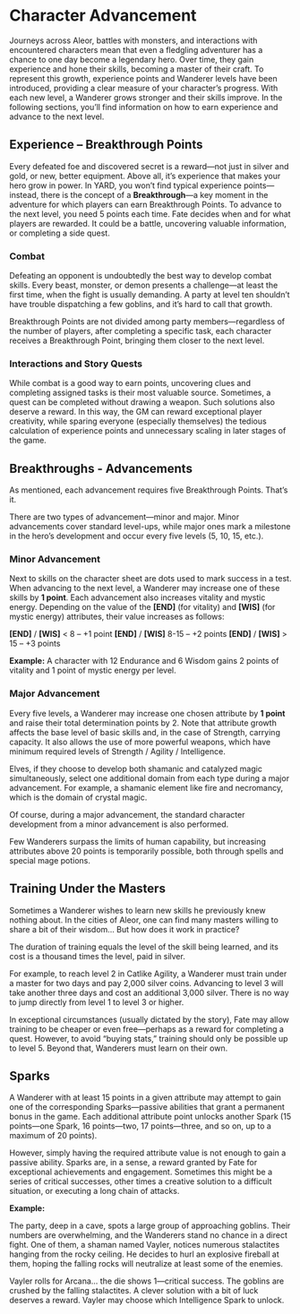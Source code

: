 # Character Advancement

Journeys across Aleor, battles with monsters, and interactions with encountered characters mean that even a fledgling adventurer has a chance to one day become a legendary hero. Over time, they gain experience and hone their skills, becoming a master of their craft. To represent this growth, experience points and Wanderer levels have been introduced, providing a clear measure of your character’s progress. With each new level, a Wanderer grows stronger and their skills improve. In the following sections, you’ll find information on how to earn experience and advance to the next level.

## Experience – Breakthrough Points

Every defeated foe and discovered secret is a reward—not just in silver and gold, or new, better equipment. Above all, it’s experience that makes your hero grow in power. In YARD, you won’t find typical experience points—instead, there is the concept of a **Breakthrough**—a key moment in the adventure for which players can earn Breakthrough Points. To advance to the next level, you need 5 points each time. Fate decides when and for what players are rewarded. It could be a battle, uncovering valuable information, or completing a side quest.

### Combat

Defeating an opponent is undoubtedly the best way to develop combat skills. Every beast, monster, or demon presents a challenge—at least the first time, when the fight is usually demanding. A party at level ten shouldn’t have trouble dispatching a few goblins, and it’s hard to call that growth.

Breakthrough Points are not divided among party members—regardless of the number of players, after completing a specific task, each character receives a Breakthrough Point, bringing them closer to the next level.

### Interactions and Story Quests

While combat is a good way to earn points, uncovering clues and completing assigned tasks is their most valuable source. Sometimes, a quest can be completed without drawing a weapon. Such solutions also deserve a reward. In this way, the GM can reward exceptional player creativity, while sparing everyone (especially themselves) the tedious calculation of experience points and unnecessary scaling in later stages of the game.

## Breakthroughs - Advancements

As mentioned, each advancement requires five Breakthrough Points. That’s it.

There are two types of advancement—minor and major. Minor advancements cover standard level-ups, while major ones mark a milestone in the hero’s development and occur every five levels (5, 10, 15, etc.).

### Minor Advancement

Next to skills on the character sheet are dots used to mark success in a test. When advancing to the next level, a Wanderer may increase one of these skills by **1 point**. Each advancement also increases vitality and mystic energy. Depending on the value of the **[END]** (for vitality) and **[WIS]** (for mystic energy) attributes, their value increases as follows:

**[END]** / **[WIS]** < 8 – +1 point
**[END]** / **[WIS]** 8-15 – +2 points
**[END]** / **[WIS]** > 15 – +3 points

**Example:**
A character with 12 Endurance and 6 Wisdom gains 2 points of vitality and 1 point of mystic energy per level.

### Major Advancement

Every five levels, a Wanderer may increase one chosen attribute by **1 point** and raise their total determination points by 2. Note that attribute growth affects the base level of basic skills and, in the case of Strength, carrying capacity. It also allows the use of more powerful weapons, which have minimum required levels of Strength / Agility / Intelligence.

Elves, if they choose to develop both shamanic and catalyzed magic simultaneously, select one additional domain from each type during a major advancement. For example, a shamanic element like fire and necromancy, which is the domain of crystal magic.

Of course, during a major advancement, the standard character development from a minor advancement is also performed.

Few Wanderers surpass the limits of human capability, but increasing attributes above 20 points is temporarily possible, both through spells and special mage potions.

## Training Under the Masters

Sometimes a Wanderer wishes to learn new skills he previously knew nothing about. In the cities of Aleor, one can find many masters willing to share a bit of their wisdom… But how does it work in practice?

The duration of training equals the level of the skill being learned, and its cost is a thousand times the level, paid in silver.

For example, to reach level 2 in Catlike Agility, a Wanderer must train under a master for two days and pay 2,000 silver coins. Advancing to level 3 will take another three days and cost an additional 3,000 silver. There is no way to jump directly from level 1 to level 3 or higher.

In exceptional circumstances (usually dictated by the story), Fate may allow training to be cheaper or even free—perhaps as a reward for completing a quest. However, to avoid “buying stats,” training should only be possible up to level 5. Beyond that, Wanderers must learn on their own.

## Sparks

A Wanderer with at least 15 points in a given attribute may attempt to gain one of the corresponding Sparks—passive abilities that grant a permanent bonus in the game. Each additional attribute point unlocks another Spark (15 points—one Spark, 16 points—two, 17 points—three, and so on, up to a maximum of 20 points).

However, simply having the required attribute value is not enough to gain a passive ability. Sparks are, in a sense, a reward granted by Fate for exceptional achievements and engagement. Sometimes this might be a series of critical successes, other times a creative solution to a difficult situation, or executing a long chain of attacks.

**Example:** 

The party, deep in a cave, spots a large group of approaching goblins. Their numbers are overwhelming, and the Wanderers stand no chance in a direct fight. One of them, a shaman named Vayler, notices numerous stalactites hanging from the rocky ceiling. He decides to hurl an explosive fireball at them, hoping the falling rocks will neutralize at least some of the enemies.

Vayler rolls for Arcana... the die shows 1—critical success. The goblins are crushed by the falling stalactites. A clever solution with a bit of luck deserves a reward. Vayler may choose which Intelligence Spark to unlock.